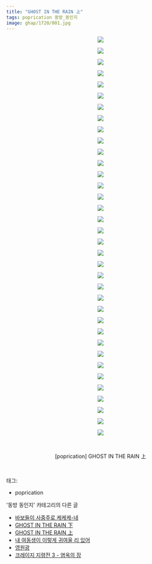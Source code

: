 ```yaml
---
title: "GHOST IN THE RAIN 上"
tags: poprication 동방_동인지
image: ghap/1720/001.jpg
---
```

<div class="article">
<p style="text-align: center; clear: none; float: none;"><img src="{{ site.nasurl }}/ghap/1720/001.jpg"/></p>
<p style="text-align: center; clear: none; float: none;"><img src="{{ site.nasurl }}/ghap/1720/002.jpg"/></p>
<p style="text-align: center; clear: none; float: none;"><img src="{{ site.nasurl }}/ghap/1720/003.jpg"/></p>
<p style="text-align: center; clear: none; float: none;"><img src="{{ site.nasurl }}/ghap/1720/004.jpg"/></p>
<p style="text-align: center; clear: none; float: none;"><img src="{{ site.nasurl }}/ghap/1720/005.jpg"/></p>
<p style="text-align: center; clear: none; float: none;"><img src="{{ site.nasurl }}/ghap/1720/006.jpg"/></p>
<p style="text-align: center; clear: none; float: none;"><img src="{{ site.nasurl }}/ghap/1720/007.jpg"/></p>
<p style="text-align: center; clear: none; float: none;"><img src="{{ site.nasurl }}/ghap/1720/008.jpg"/></p>
<p style="text-align: center; clear: none; float: none;"><img src="{{ site.nasurl }}/ghap/1720/009.jpg"/></p>
<p style="text-align: center; clear: none; float: none;"><img src="{{ site.nasurl }}/ghap/1720/010.jpg"/></p>
<p style="text-align: center; clear: none; float: none;"><img src="{{ site.nasurl }}/ghap/1720/011.jpg"/></p>
<p style="text-align: center; clear: none; float: none;"><img src="{{ site.nasurl }}/ghap/1720/012.jpg"/></p>
<p style="text-align: center; clear: none; float: none;"><img src="{{ site.nasurl }}/ghap/1720/013.jpg"/></p>
<p style="text-align: center; clear: none; float: none;"><img src="{{ site.nasurl }}/ghap/1720/014.jpg"/></p>
<p style="text-align: center; clear: none; float: none;"><img src="{{ site.nasurl }}/ghap/1720/015.jpg"/></p>
<p style="text-align: center; clear: none; float: none;"><img src="{{ site.nasurl }}/ghap/1720/016.jpg"/></p>
<p style="text-align: center; clear: none; float: none;"><img src="{{ site.nasurl }}/ghap/1720/017.jpg"/></p>
<p style="text-align: center; clear: none; float: none;"><img src="{{ site.nasurl }}/ghap/1720/018.jpg"/></p>
<p style="text-align: center; clear: none; float: none;"><img src="{{ site.nasurl }}/ghap/1720/019.jpg"/></p>
<p style="text-align: center; clear: none; float: none;"><img src="{{ site.nasurl }}/ghap/1720/020.jpg"/></p>
<p style="text-align: center; clear: none; float: none;"><img src="{{ site.nasurl }}/ghap/1720/021.jpg"/></p>
<p style="text-align: center; clear: none; float: none;"><img src="{{ site.nasurl }}/ghap/1720/022.jpg"/></p>
<p style="text-align: center; clear: none; float: none;"><img src="{{ site.nasurl }}/ghap/1720/023.jpg"/></p>
<p style="text-align: center; clear: none; float: none;"><img src="{{ site.nasurl }}/ghap/1720/024.jpg"/></p>
<p style="text-align: center; clear: none; float: none;"><img src="{{ site.nasurl }}/ghap/1720/025.jpg"/></p>
<p style="text-align: center; clear: none; float: none;"><img src="{{ site.nasurl }}/ghap/1720/026.jpg"/></p>
<p style="text-align: center; clear: none; float: none;"><img src="{{ site.nasurl }}/ghap/1720/027.jpg"/></p>
<p style="text-align: center; clear: none; float: none;"><img src="{{ site.nasurl }}/ghap/1720/028.jpg"/></p>
<p style="text-align: center; clear: none; float: none;"><img src="{{ site.nasurl }}/ghap/1720/029.jpg"/></p>
<p style="text-align: center; clear: none; float: none;"><img src="{{ site.nasurl }}/ghap/1720/030.jpg"/></p>
<p style="text-align: center; clear: none; float: none;"><img src="{{ site.nasurl }}/ghap/1720/031.jpg"/></p>
<p style="text-align: center; clear: none; float: none;"><img src="{{ site.nasurl }}/ghap/1720/032.jpg"/></p>
<p style="text-align: center; clear: none; float: none;"><img src="{{ site.nasurl }}/ghap/1720/033.jpg"/></p>
<p style="text-align: center; clear: none; float: none;"><img src="{{ site.nasurl }}/ghap/1720/034.jpg"/></p>
<p style="text-align: center; clear: none; float: none;"><img src="{{ site.nasurl }}/ghap/1720/035.jpg"/></p>
<p style="text-align: center; clear: none; float: none;"><img src="{{ site.nasurl }}/ghap/1720/036.jpg"/></p>
<p style="text-align: center; clear: none; float: none;"><br/></p>
<p style="text-align: center; clear: none; float: none;">[poprication] GHOST IN THE RAIN 上</p>
<p><br/></p>
</div><div class="tagTrail">
<p>태그: </p>
<ul>
<li>poprication</li>
</ul>
</div><div class="another">
<p>'동방 동인지' 카테고리의 다른 글</p>
<ul>
<li><a href="/2016-08-20-ghap_1722">바보들이 사중주로 케케케-네</a></li>
<li><a href="/2016-08-20-ghap_1721">GHOST IN THE RAIN 下</a></li>
<li><a href="/2016-08-20-ghap_1720">GHOST IN THE RAIN 上</a></li>
<li><a href="/2016-08-20-ghap_1719">내 여동생이 이렇게 귀여울 리 있어</a></li>
<li><a href="/2016-08-20-ghap_1718">영원광</a></li>
<li><a href="/2016-08-20-ghap_1717">크레이지 지령전 3 - 염옥의 장</a></li>
</ul>
</div><div class="cb_module cb_fluid">
<div class="cb_wrt cb_profile">
</div><!-- commentList close -->
</div>